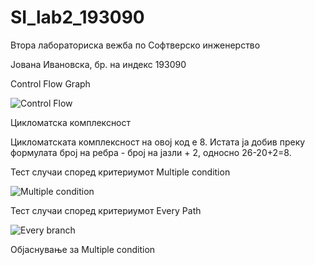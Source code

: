 # SI_lab2_193090

Втора лабораториска вежба по Софтверско инженерство 

Јована Ивановска, бр. на индекс 193090

Control Flow Graph 

![Control Flow](https://user-images.githubusercontent.com/79019353/119893367-8e852c00-bf3b-11eb-97b2-1af1400840f4.png)

Цикломатска комплексност 

Цикломатската комплексност на овој код е 8. Истата ја добив преку формулата број на ребра - број на јазли + 2, односно 26-20+2=8.

Тест случаи според критериумот Multiple condition

![Multiple condition](https://user-images.githubusercontent.com/79019353/119894841-65659b00-bf3d-11eb-8c99-76e96a03d743.png)

Тест случаи според критериумот Every Path

![Every branch](https://user-images.githubusercontent.com/79019353/119894948-8a5a0e00-bf3d-11eb-9b06-4ce5c15196bc.png)

Oбјаснување за Multiple condition





